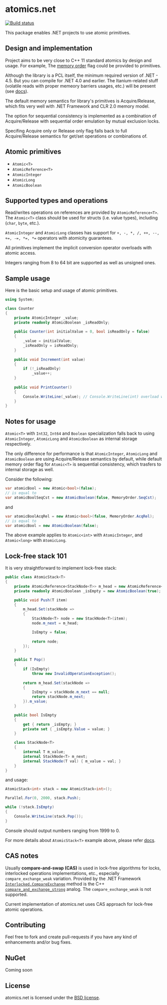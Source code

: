 # atomics.net

[![Build status](https://ci.appveyor.com/api/projects/status/wnh7fat3oqas0wer?svg=true)](https://ci.appveyor.com/project/szKarlen/atomics-net)

This package enables .NET projects to use atomic primitives.

Design and implementation
-------

Project aims to be very close to C++ 11 standard atomics by design and usage. For example, The [memory order](http://en.cppreference.com/w/cpp/atomic/memory_order) flag could be provided to primitives.

Although the library is a PCL itself, the minimum required version of .NET - 4.5. But you can compile for .NET 4.0 and earlier. The Itanium-related stuff (volatile reads with proper memeory barriers usages, etc.) will be present (see [docs](Documentation/memorymodel101.md)).

The default memory semantics for library's primitives is Acquire/Release, which fits very well with .NET Framework and CLR 2.0 memory model.

The option for sequential consistency is implemented as a combination of Acquire/Release with sequential order emulation by mutual exclusion locks.

Specifing Acquire only or Release only flag falls back to full Acquire/Release semantics for get/set operations or combinations of.

Atomic primitives
-------

* `Atomic<T>`
* `AtomicReference<T>`
* `AtomicInteger`
* `AtomicLong`
* `AtomicBoolean`

Supported types and operations
-------
Read/writes operations on references are provided by `AtomicReference<T>`.
The `Atomic<T>` class should be used for structs (i.e. value types), including (`char`, `byte`, etc.).

`AtomicInteger` and `AtomicLong` classes has support for `+, -, *, /, ++, --, +=, -=, *=, *=` operators with atomicity guarantees.

All primitives implement the implicit conversion operator overloads with atomic access.

Integers ranging from 8 to 64 bit are supported as well as unsigned ones.

Sample usage
-------

Here is the basic setup and usage of atomic primitives.

``` csharp
using System;

class Counter
{
    private AtomicInteger _value;
    private readonly AtomicBoolean _isReadOnly;
    
    public Counter(int initialValue = 0, bool isReadOnly = false)
    {
        _value = initialValue;
        _isReadOnly = isReadOnly;
    }
    
    public void Increment(int value)
    {
        if (!_isReadOnly)
            _value++;
    }
    
    public void PrintCounter()
    {
        Console.WriteLine(_value); // Console.WriteLine(int) overload will be used
    }
}
```

Notes for usage
-------

`Atomic<T>` with `Int32`, `Int64` and `Boolean` specialization falls back to using `AtomicInteger`, `AtomicLong` and `AtomicBoolean` as internal storage respectively.

The only difference for performance is that `AtomicInteger`, `AtomicLong` and `AtomicBoolean` are using Acquire/Release semantics by default, while default memory order flag for `Atomic<T>` is sequential consistency, which trasfers to internal storage as well.

Consider the following:

``` csharp
var atomicBool = new Atomic<bool>(false);
// is equal to
var atomicBoolSeqCst = new AtomicBoolean(false, MemoryOrder.SeqCst);
```
and
``` csharp
var atomicBoolAcqRel = new Atomic<bool>(false, MemoryOrder.AcqRel);
// is equal to
var atomicBool = new AtomicBoolean(false);
```

The above example applies to `Atomic<int>` with `AtomicInteger`, and `Atomic<long>` with `AtomicLong`.

Lock-free stack 101
-------

It is very straightforward to implement lock-free stack:
``` csharp
public class AtomicStack<T>
{
    private AtomicReference<StackNode<T>> m_head = new AtomicReference<StackNode<T>>();
    private readonly AtomicBoolean _isEmpty = new AtomicBoolean(true);

    public void Push(T item)
    {
        m_head.Set(stackNode =>
        {
            StackNode<T> node = new StackNode<T>(item);
            node.m_next = m_head;

            IsEmpty = false;
            
            return node;
        });
    }

    public T Pop()
    {
        if (IsEmpty)
            throw new InvalidOperationException();
            
        return m_head.Set(stackNode =>
        {
            IsEmpty = stackNode.m_next == null;
            return stackNode.m_next;
        }).m_value;
    }

    public bool IsEmpty
    {
        get { return _isEmpty; }
        private set { _isEmpty.Value = value; }
    }

    class StackNode<T>
    {
        internal T m_value;
        internal StackNode<T> m_next;
        internal StackNode(T val) { m_value = val; }
    }
}
```

and usage:
``` csharp
AtomicStack<int> stack = new AtomicStack<int>();

Parallel.For(0, 2000, stack.Push);

while (!stack.IsEmpty)
{
    Console.WriteLine(stack.Pop());
}
```

Console should output numbers ranging from 1999 to 0.

For more details about `AtomicStack<T>` example above, please refer [docs](Documentation/lockfreestack101.md).

CAS notes
-------
Usually **compare-and-swap (CAS)** is used in lock-free algorithms for locks, interlocked operations implementations, etc., especially `compare_exchange_weak` variation.
Provided by the .NET Framework [`Interlocked.CompareExchange`](https://msdn.microsoft.com/ru-ru/library/system.threading.interlocked.compareexchange(v=vs.110).aspx) method is the C++ [`compare_and_exchange_strong`](http://en.cppreference.com/w/cpp/atomic/atomic/compare_exchange) analog. The `compare_exchange_weak` is not supported.

Current implementation of atomics.net uses CAS approach for lock-free atomic operations.

Contributing
-------

Feel free to fork and create pull-requests if you have any kind of enhancements and/or bug fixes.

NuGet
-------

Coming soon

License
-------

atomics.net is licensed under the [BSD license](LICENSE).